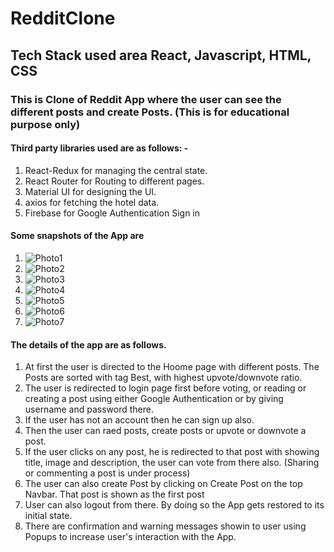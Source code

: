 # RedditClone

## Tech Stack used area React, Javascript, HTML, CSS

### This is Clone of Reddit App where the user can see the different posts and create Posts. (This is for educational purpose only)

#### Third party libraries used are as follows: -
1. React-Redux for managing the central state.
2. React Router for Routing to different pages.
3. Material UI for designing the UI.
4. axios for fetching the hotel data.
5. Firebase for Google Authentication Sign in

#### Some snapshots of the App are
1. ![Photo1](https://github.com/abdurrahman6489/RedditClone/assets/120268868/eaea4a68-8ab9-43e1-9701-d48adb97b86b)
2. ![Photo2](https://github.com/abdurrahman6489/RedditClone/assets/120268868/dee8b229-43f9-4d4d-b64e-1ee8b7c19c7f)
3. ![Photo3](https://github.com/abdurrahman6489/RedditClone/assets/120268868/edfd51ec-3273-426f-8e51-c96625146c06)
4. ![Photo4](https://github.com/abdurrahman6489/RedditClone/assets/120268868/a16828f9-38dc-46fd-b782-63c5c7d73bb6)
5. ![Photo5](https://github.com/abdurrahman6489/RedditClone/assets/120268868/82e9ae44-790f-4667-8195-4f1b5dff1d3c)
6. ![Photo6](https://github.com/abdurrahman6489/RedditClone/assets/120268868/67dca316-7e93-4844-b38a-4e667eb5b510)
7. ![Photo7](https://github.com/abdurrahman6489/RedditClone/assets/120268868/98f29189-ed08-43b5-be66-eadb217d4692)

#### The details of the app are as follows.
1. At first the user is directed to the Hoome page with different posts. The Posts are sorted with tag Best, with highest upvote/downvote ratio.
2. The user is redirected to login page first before voting, or reading or creating a post using either Google Authentication or by giving username and password there.
3. If the user has not an account then he can sign up also.
4. Then the user can raed posts, create posts or upvote or downvote a post.
5. If the user clicks on any post, he is redirected to that post with showing title, image and description, the user can vote from there also. (Sharing or commenting a post is under process)
6. The user can also create Post by clicking on Create Post on the top Navbar. That post is shown as the first post
7. User can also logout from there. By doing so the App gets restored to its initial state.
8. There are confirmation and warning messages showin to user using Popups to increase user's interaction with the App.






